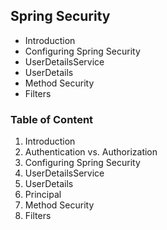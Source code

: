 <h2>Spring Security</h2>

<ul>
	<li> Introduction </li>
	<li> Configuring Spring Security </li>
	<li> UserDetailsService </li>
	<li> UserDetails </li>
	<li> Method Security </li>
	<li> Filters </li>
</ul>

<h3>Table of Content</h3>

<ol>
	<li> Introduction </li>
	<li> Authentication vs. Authorization </li>
	<li> Configuring Spring Security </li>
	<li> UserDetailsService </li>
	<li> UserDetails </li>
	<li> Principal</li>
	<li> Method Security </li>
	<li> Filters </li>
</ol>